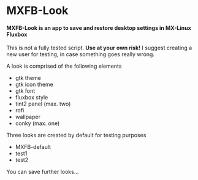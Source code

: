 # MXFB-Look

#### MXFB-Look is an app to save and restore desktop settings in MX-Linux Fluxbox
This is not a fully tested script. **Use at your own risk!** I suggest creating a new user for testing, in case something goes really wrong.

A look is comprised of the following elements
- gtk theme
- gtk icon theme
- gtk font
- fluxbox style
- tint2 panel (max. two)
- rofi
- wallpaper
- conky (max. one)


Three looks are created by default for testing purposes
- MXFB-default
- test1
- test2

You can save further looks...
